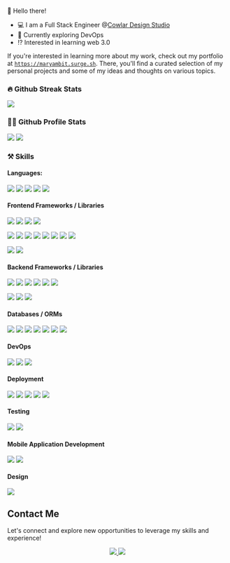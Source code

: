 👋 Hello there!
- 💻 I am a Full Stack Engineer @[Cowlar Design Studio](https://cowlardesignstudio.com/)
- 📖 Currently exploring DevOps
- ⁉️ Interested in learning web 3.0

If you're interested in learning more about my work, check out my portfolio at [`https://maryambit.surge.sh`](https://maryambit.surge.sh). There, you'll find a curated selection of my personal projects and some of my ideas and thoughts on various topics.

### 🔥 Github Streak Stats  <br/>
<p align="left"><img align="center" src="https://streak-stats.demolab.com/?user=maryam-bit&currStreakNum=2FD3EB&fire=pink&sideLabels=F00&date_format=j/n/Y&theme=github-dark-blue" /></p>

### 👷‍♂️ Github Profile Stats <br/>
<img src="https://github-readme-stats.vercel.app/api?username=maryam-bit&theme=github_dark" />
<img src="https://github-readme-stats.vercel.app/api/top-langs/?username=maryam-bit&layout=compact&theme=github_dark" />

<br/>

### ⚒️ Skills
#### Languages: 
<p align="left">
  <img src="https://img.shields.io/badge/html5-%23E34F26.svg?style=for-the-badge&logo=html5&logoColor=white" />
  <img src="https://img.shields.io/badge/typescript-%23007ACC.svg?style=for-the-badge&logo=typescript&logoColor=white" />
  <img src="https://img.shields.io/badge/javascript-%23323330.svg?style=for-the-badge&logo=javascript&logoColor=%23F7DF1E" />
  <img src="https://img.shields.io/badge/c++-%2300599C.svg?style=for-the-badge&logo=c%2B%2B&logoColor=white" />
  <img src="https://img.shields.io/badge/rust-%23000000.svg?style=for-the-badge&logo=rust&logoColor=white" />

</p>

#### Frontend Frameworks / Libraries
<p align="left">
  <img src="https://img.shields.io/badge/vuejs-%2335495e.svg?style=for-the-badge&logo=vuedotjs&logoColor=%234FC08D" />
  <img src="https://img.shields.io/badge/vite-%23646CFF.svg?style=for-the-badge&logo=vite&logoColor=white" />
  <img src="https://img.shields.io/badge/Nuxt-002E3B?style=for-the-badge&logo=nuxtdotjs&logoColor=#00DC82" />
  <img src="https://img.shields.io/badge/react-%2320232a.svg?style=for-the-badge&logo=react&logoColor=%2361DAFB" />
</p>
<p align="left">
  <img src="https://img.shields.io/badge/bootstrap-%238511FA.svg?style=for-the-badge&logo=bootstrap&logoColor=white" />
  <img src="https://img.shields.io/badge/bulma-00D0B1?style=for-the-badge&logo=bulma&logoColor=white" />
  <img src="https://img.shields.io/badge/chakra-%234ED1C5.svg?style=for-the-badge&logo=chakraui&logoColor=white" />
  <img src="https://img.shields.io/badge/daisyui-5A0EF8?style=for-the-badge&logo=daisyui&logoColor=white" />
  <img src="https://img.shields.io/badge/MUI-%230081CB.svg?style=for-the-badge&logo=mui&logoColor=white" />
  <img src="https://img.shields.io/badge/Quasar-16B7FB?style=for-the-badge&logo=quasar&logoColor=black" />
  <img src="https://img.shields.io/badge/SASS-hotpink.svg?style=for-the-badge&logo=SASS&logoColor=white" />
  <img src="https://img.shields.io/badge/tailwindcss-%2338B2AC.svg?style=for-the-badge&logo=tailwind-css&logoColor=white" />
</p>
<p align="left">
  <img src="https://img.shields.io/badge/RollupJS-ef3335?style=for-the-badge&logo=rollup.js&logoColor=white" />
  <img src="https://img.shields.io/badge/webpack-%238DD6F9.svg?style=for-the-badge&logo=webpack&logoColor=black" />
</p>

#### Backend Frameworks / Libraries
<p align="left">
  <img src="https://img.shields.io/badge/express.js-%23404d59.svg?style=for-the-badge&logo=express&logoColor=%2361DAFB" />
  <img src="https://img.shields.io/badge/nestjs-%23E0234E.svg?style=for-the-badge&logo=nestjs&logoColor=white" />
  <img src="https://img.shields.io/badge/node.js-6DA55F?style=for-the-badge&logo=node.js&logoColor=white" />
  <img src="https://img.shields.io/badge/react_native-%2320232a.svg?style=for-the-badge&logo=react&logoColor=%2361DAFB" />
  <img src="https://img.shields.io/badge/-Swagger-%23Clojure?style=for-the-badge&logo=swagger&logoColor=white" />
  <img src="https://img.shields.io/badge/Postman-FF6C37?style=for-the-badge&logo=postman&logoColor=white" />
</p>

<p align="left">
  <img src="https://img.shields.io/badge/JWT-black?style=for-the-badge&logo=JSON%20web%20tokens" />
  <img src="https://img.shields.io/badge/NPM-%23CB3837.svg?style=for-the-badge&logo=npm&logoColor=white" />
  <img src="https://img.shields.io/badge/NODEMON-%23323330.svg?style=for-the-badge&logo=nodemon&logoColor=%BBDEAD" />
</p>

#### Databases / ORMs
<p align="left">
  <img src="https://img.shields.io/badge/Firebase-039BE5?style=for-the-badge&logo=Firebase&logoColor=white" />
  <img src="https://img.shields.io/badge/MongoDB-%234ea94b.svg?style=for-the-badge&logo=mongodb&logoColor=white" />
  <img src="https://img.shields.io/badge/InfluxDB-22ADF6?style=for-the-badge&logo=InfluxDB&logoColor=white" />
  <img src="https://img.shields.io/badge/mysql-%2300f.svg?style=for-the-badge&logo=mysql&logoColor=white" />
  <img src="https://img.shields.io/badge/postgres-%23316192.svg?style=for-the-badge&logo=postgresql&logoColor=white" />
  <img src="https://img.shields.io/badge/Prisma-3982CE?style=for-the-badge&logo=Prisma&logoColor=white" />
  <img src="https://img.shields.io/badge/Sequelize-52B0E7?style=for-the-badge&logo=Sequelize&logoColor=white" />
</p>

#### DevOps
<p align="left">
  <img src="https://img.shields.io/badge/gitlab%20ci-%23181717.svg?style=for-the-badge&logo=gitlab&logoColor=white" />
  <img src="https://img.shields.io/badge/github%20actions-%232671E5.svg?style=for-the-badge&logo=githubactions&logoColor=white" />
  <img src="https://img.shields.io/badge/docker-%230db7ed.svg?style=for-the-badge&logo=docker&logoColor=white" />
</p>

#### Deployment
<p align="left">
  <img src="https://img.shields.io/badge/azure-%230072C6.svg?style=for-the-badge&logo=microsoftazure&logoColor=white" />
  <img src="https://img.shields.io/badge/firebase-%23039BE5.svg?style=for-the-badge&logo=firebase" />
  <img src="https://img.shields.io/badge/github%20pages-121013?style=for-the-badge&logo=github&logoColor=white" />
  <img src="https://img.shields.io/badge/heroku-%23430098.svg?style=for-the-badge&logo=heroku&logoColor=white" />
  <img src="https://img.shields.io/badge/vercel-%23000000.svg?style=for-the-badge&logo=vercel&logoColor=white" />
</p>

#### Testing
<p align="left">
  <img src="https://img.shields.io/badge/-cypress-%23E5E5E5?style=for-the-badge&logo=cypress&logoColor=058a5e" />
  <img src="https://img.shields.io/badge/-jest-%23C21325?style=for-the-badge&logo=jest&logoColor=white" />
</p>

#### Mobile Application Development
<p align="left">
  <img src="https://img.shields.io/badge/react_native-%2320232a.svg?style=for-the-badge&logo=react&logoColor=%2361DAFB" />
  <img src="https://img.shields.io/badge/expo-1C1E24?style=for-the-badge&logo=expo&logoColor=#D04A37" />
</p>

#### Design
<p align="left">
  <img src="https://img.shields.io/badge/figma-%23F24E1E.svg?style=for-the-badge&logo=figma&logoColor=white" />
</p>


## Contact Me
Let's connect and explore new opportunities to leverage my skills and experience!
<p align="center">
  <a href="noormaryam530@gmail.com">
    <img src="https://img.shields.io/badge/Gmail-D14836?style=for-the-badge&logo=gmail&logoColor=white" />
  </a>
  <a href="https://www.linkedin.com/in/maryam-noor-/">
    <img src="https://img.shields.io/badge/linkedin-%230077B5.svg?style=for-the-badge&logo=linkedin&logoColor=white" />
  </a>
</p>
